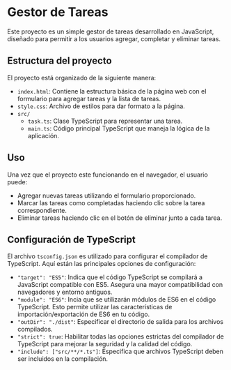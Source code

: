 # Gestor de Tareas

Este proyecto es un simple gestor de tareas desarrollado en JavaScript, diseñado para permitir a los usuarios agregar, completar y eliminar tareas.

## Estructura del proyecto

El proyecto está organizado de la siguiente manera:

- `index.html`: Contiene la estructura básica de la página web con el formulario para agregar tareas y la lista de tareas.
- `style.css`: Archivo de estilos para dar formato a la página.
- `src/`
  - `task.ts`: Clase TypeScript para representar una tarea.
  - `main.ts`: Código principal TypeScript que maneja la lógica de la aplicación.

## Uso

Una vez que el proyecto este funcionando en el navegador, el usuario puede:

- Agregar nuevas tareas utilizando el formulario proporcionado.
- Marcar las tareas como completadas haciendo clic sobre la tarea correspondiente.
- Eliminar tareas haciendo clic en el botón de eliminar junto a cada tarea.

## Configuración de TypeScript

El archivo `tsconfig.json` es utilizado para configurar el compilador de TypeScript. Aquí están las principales opciones de configuración:

- `"target": "ES5"`: Indica que el código TypeScript se compilará a JavaScript compatible con ES5. Asegura una mayor compatibilidad con navegadores y entorno antiguos.
- `"module": "ES6"`: Incia que se utilizarán módulos de ES6 en el código TypeScript. Esto permite utilizar las características de importación/exportación de ES6 en tu código.
- `"outDir": "./dist"`: Especificar el directorio de salida para los archivos compilados.
- `"strict": true`: Habilitar todas las opciones estrictas del compilador de TypeScript para mejorar la seguridad y la calidad del código.
- `"include": ["src/**/*.ts"]`: Especifica que archivos TypeScript deben ser incluidos en la compilación.
